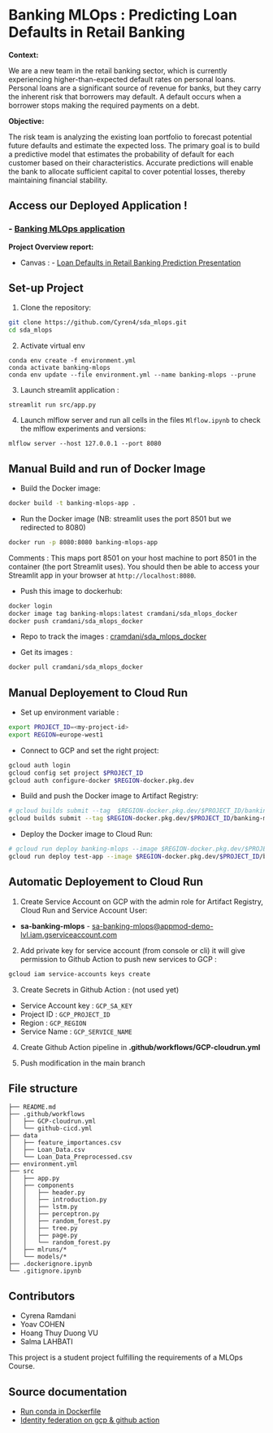 # Banking MLOps : Predicting Loan Defaults in Retail Banking

**Context:**

We are a new team in the retail banking sector, which is currently experiencing higher-than-expected default rates on personal loans. Personal loans are a significant source of revenue for banks, but they carry the inherent risk that borrowers may default. A default occurs when a borrower stops making the required payments on a debt.

**Objective:**

The risk team is analyzing the existing loan portfolio to forecast potential future defaults and estimate the expected loss. The primary goal is to build a predictive model that estimates the probability of default for each customer based on their characteristics. Accurate predictions will enable the bank to allocate sufficient capital to cover potential losses, thereby maintaining financial stability.



## **Access our Deployed Application !** 

###  - [Banking MLOps application](https://banking-mlops-app-wufs5hnooa-ew.a.run.app/) 

**Project Overview report:**
- Canvas : - [Loan Defaults in Retail Banking Prediction Presentation](https://www.canva.com/design/DAGiMJD53Xo/xloXWPZpXtFkKcuLOCCiBw/edit?utm_content=DAGiMJD53Xo&utm_campaign=designshare&utm_medium=link2&utm_source=sharebutton) 

## Set-up Project 

1.  Clone the repository:

```bash
git clone https://github.com/Cyren4/sda_mlops.git
cd sda_mlops
```

2.  Activate virtual env
```shell
conda env create -f environment.yml
conda activate banking-mlops
conda env update --file environment.yml --name banking-mlops --prune 

```

3.  Launch streamlit application : 
```
streamlit run src/app.py
```

4. Launch mlflow server and run all cells in the files `Mlflow.ipynb` to check the mlflow experiments and versions:
```shell
mlflow server --host 127.0.0.1 --port 8080
```


## Manual Build and run of Docker Image 

- Build the Docker image: 
```bash
docker build -t banking-mlops-app .
```

- Run the Docker image (NB: streamlit uses the port 8501 but we redirected to 8080)
```bash
docker run -p 8080:8080 banking-mlops-app
```

Comments : This maps port 8501 on your host machine to port 8501 in the container (the port Streamlit uses). You should then be able to access your Streamlit app in your browser at ``http://localhost:8080``.

- Push this image to dockerhub: 
```bash
docker login 
docker image tag banking-mlops:latest cramdani/sda_mlops_docker
docker push cramdani/sda_mlops_docker  
```

- Repo to track the images : [cramdani/sda_mlops_docker](https://hub.docker.com/r/cramdani/sda_mlops_docker/tags) 

- Get its images  : 
```bash
docker pull cramdani/sda_mlops_docker
```

## Manual Deployement to Cloud Run 

- Set up environment variable : 
```bash
export PROJECT_ID=<my-project-id>
export REGION=europe-west1
```

- Connect to GCP and set the right project:
```bash
gcloud auth login
gcloud config set project $PROJECT_ID
gcloud auth configure-docker $REGION-docker.pkg.dev

```

- Build and push the Docker image to Artifact Registry:
```bash
# gcloud builds submit --tag  $REGION-docker.pkg.dev/$PROJECT_ID/banking-mlops/mlops-app:latest
gcloud builds submit --tag $REGION-docker.pkg.dev/$PROJECT_ID/banking-mlops-app/mlops-app:latest
```

- Deploy the Docker image to Cloud Run:
```bash
# gcloud run deploy banking-mlops --image $REGION-docker.pkg.dev/$PROJECT_ID/banking-mlops/mlops-app:latest --region $REGION
gcloud run deploy test-app --image $REGION-docker.pkg.dev/$PROJECT_ID/banking-mlops-app/mlops-app:latest --region europe-west1 --allow-unauthenticated
```

## Automatic Deployement to Cloud Run 

1. Create Service Account on GCP with the admin role for Artifact Registry, Cloud Run and Service Account User:
-   **sa-banking-mlops** - sa-banking-mlops@appmod-demo-lvl.iam.gserviceaccount.com

2. Add private key for service account (from console or cli) it will give permission to Github Action to push new services to GCP : 
```bash
gcloud iam service-accounts keys create
```

3. Create Secrets in Github Action : (not used yet)
- Service Account key : ```GCP_SA_KEY```
- Project ID : ```GCP_PROJECT_ID```
- Region : ```GCP_REGION```
- Service Name : ```GCP_SERVICE_NAME```

4. Create Github Action pipeline in **.github/workflows/GCP-cloudrun.yml**  

5. Push modification in the main branch


## File structure 
```
├── README.md
├── .github/workflows
│   ├── GCP-cloudrun.yml
│   └── github-cicd.yml
├── data
│   ├── feature_importances.csv
│   ├── Loan_Data.csv
│   └── Loan_Data_Preprocessed.csv
├── environment.yml
├── src
│   ├── app.py
│   ├── components
│   │   ├── header.py
│   │   ├── introduction.py
│   │   ├── lstm.py
│   │   ├── perceptron.py
│   │   ├── random_forest.py
│   │   ├── tree.py
│   │   ├── page.py
│   │   └── random_forest.py
│   ├── mlruns/*
│   └── models/*
├── .dockerignore.ipynb
└── .gitignore.ipynb
```

## Contributors 
- Cyrena Ramdani
- Yoav COHEN
- Hoang Thuy Duong VU
- Salma LAHBATI



This project is a student project fulfilling the requirements of a MLOps Course.


## Source documentation
- [Run conda in Dockerfile](https://pythonspeed.com/articles/activate-conda-dockerfile/) 
- [Identity federation on gcp & github action](https://github.com/google-github-actions/auth#preferred-direct-workload-identity-federation)